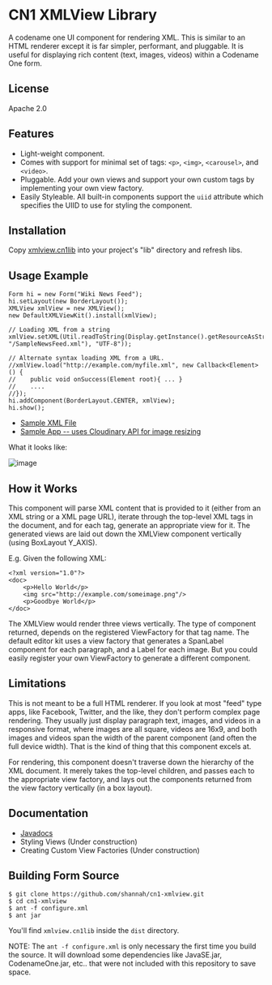 # CN1 XMLView Library

A codename one UI component for rendering XML.  This is similar to an HTML renderer except it is far simpler, performant,
and pluggable.  It is useful for displaying rich content (text, images, videos) within a Codename One form.

## License

Apache 2.0

## Features

* Light-weight component.
* Comes with support for minimal set of tags: `<p>`, `<img>`, `<carousel>`, and `<video>`.
* Pluggable.  Add your own views and support your own custom tags by implementing your own view factory.
* Easily Styleable.  All built-in components support the `uiid` attribute which specifies the UIID to use for styling the component.

## Installation

Copy [xmlview.cn1lib](https://github.com/shannah/cn1-xmlview/raw/master/xmlview.cn1lib) into your project's "lib" directory and refresh libs.

## Usage Example

~~~~
Form hi = new Form("Wiki News Feed");
hi.setLayout(new BorderLayout());
XMLView xmlView = new XMLView();
new DefaultXMLViewKit().install(xmlView);

// Loading XML from a string
xmlView.setXML(Util.readToString(Display.getInstance().getResourceAsStream(null, "/SampleNewsFeed.xml"), "UTF-8"));

// Alternate syntax loading XML from a URL.
//xmlView.load("http://example.com/myfile.xml", new Callback<Element>() {
//    public void onSuccess(Element root){ ... }
//    ....
//});
hi.addComponent(BorderLayout.CENTER, xmlView);
hi.show();

~~~~

* [Sample XML File](https://github.com/shannah/cn1-xmlview/blob/master/src/SampleNewsFeed.xml)
* [Sample App -- uses Cloudinary API for image resizing](https://github.com/shannah/cn1-xmlview/blob/master/src/com/codename1/demos/xmlview/XMLViewDemo.java)

What it looks like:

![image](https://cloud.githubusercontent.com/assets/2677562/11411088/940b6dba-9381-11e5-9662-d9a486e51cb7.png)

## How it Works

This component will parse XML content that is provided to it (either from an XML string
or a XML page URL), iterate through the top-level XML tags in the document, and for each tag, generate an appropriate view for it.  The generated views are laid out down the XMLView component vertically (using BoxLayout Y_AXIS).

E.g.  Given the following XML:

~~~~
<?xml version="1.0"?>
<doc>
    <p>Hello World</p>
    <img src="http://example.com/someimage.png"/>
    <p>Goodbye World</p>
</doc>
~~~~

The XMLView would render three views vertically.  The type of component returned, depends on the registered ViewFactory for that tag name.  The default editor kit uses a view factory that generates a SpanLabel component for each paragraph, and a Label for each image.  But you could easily register your own ViewFactory to generate a different component.


## Limitations

This is not meant to be a full HTML renderer.  If you look at most "feed" type apps, like Facebook, Twitter, and the like, they don't perform complex page rendering.  They usually just display paragraph text, images, and videos in a responsive format, where images are all square, videos are 16x9, and both images and videos span the width of the parent component (and often the full device width).  That is the kind of thing that this component excels at.

For rendering, this component doesn't traverse down the hierarchy of the XML document.  It merely takes the top-level children, and passes each to the appropriate view factory, and lays out the components returned from the view factory vertically (in a box layout).

## Documentation

* [Javadocs](http://shannah.github.io/cn1-xmlview/javadoc/index.html)
* Styling Views (Under construction)
* Creating Custom View Factories (Under construction)

## Building Form Source

~~~~
$ git clone https://github.com/shannah/cn1-xmlview.git
$ cd cn1-xmlview
$ ant -f configure.xml
$ ant jar
~~~~

You'll find `xmlview.cn1lib` inside the `dist` directory.

NOTE:  The `ant -f configure.xml` is only necessary the first time you build the source.  It will download some dependencies
like JavaSE.jar, CodenameOne.jar, etc.. that were not included with this repository to save space.
